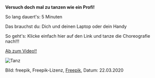 **Versuch doch mal zu tanzen wie ein Profi!**

So lang dauert's: 5 Minuten

Das brauchst du: Dich und deinen Laptop oder dein Handy

So geht's: Klicke einfach hier auf den Link und tanze die Choreografie nach!!!

[Ab zum Video!!](https://www.youtube.com/watch?v=G74_o_43_RQ)

![Tanz](https://image.freepik.com/vektoren-kostenlos/hand-gezeichnete-leute-die-satz-tanzen_23-2148132200.jpg)

Bild: freepik, Freepik-Lizenz, [Freepik](https://de.freepik.com/vektoren-kostenlos/hand-gezeichnete-leute-die-satz-tanzen_4310259.htm#page=1&query=dancing&position=14), Datum: 22.03.2020
